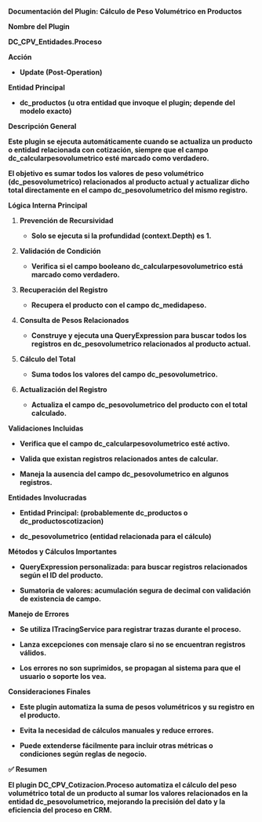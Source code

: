 **Documentación del Plugin: Cálculo de Peso Volumétrico en Productos**

**Nombre del Plugin**

**DC_CPV_Entidades.Proceso**

**Acción**

- **Update (Post-Operation)**

**Entidad Principal**

- **dc_productos (u otra entidad que invoque el plugin; depende del
  modelo exacto)**

**Descripción General**

**Este plugin se ejecuta automáticamente cuando se actualiza un producto
o entidad relacionada con cotización, siempre que el campo
dc_calcularpesovolumetrico esté marcado como verdadero.**

**El objetivo es sumar todos los valores de peso volumétrico
(dc_pesovolumetrico) relacionados al producto actual y actualizar dicho
total directamente en el campo dc_pesovolumetrico del mismo registro.**

**Lógica Interna Principal**

1.  **Prevención de Recursividad**

    - **Solo se ejecuta si la profundidad (context.Depth) es 1.**

2.  **Validación de Condición**

    - **Verifica si el campo booleano dc_calcularpesovolumetrico está
      marcado como verdadero.**

3.  **Recuperación del Registro**

    - **Recupera el producto con el campo dc_medidapeso.**

4.  **Consulta de Pesos Relacionados**

    - **Construye y ejecuta una QueryExpression para buscar todos los
      registros en dc_pesovolumetrico relacionados al producto actual.**

5.  **Cálculo del Total**

    - **Suma todos los valores del campo dc_pesovolumetrico.**

6.  **Actualización del Registro**

    - **Actualiza el campo dc_pesovolumetrico del producto con el total
      calculado.**

**Validaciones Incluidas**

- **Verifica que el campo dc_calcularpesovolumetrico esté activo.**

- **Valida que existan registros relacionados antes de calcular.**

- **Maneja la ausencia del campo dc_pesovolumetrico en algunos
  registros.**

**Entidades Involucradas**

- **Entidad Principal: (probablemente dc_productos o
  dc_productoscotizacion)**

- **dc_pesovolumetrico (entidad relacionada para el cálculo)**

**Métodos y Cálculos Importantes**

- **QueryExpression personalizada: para buscar registros relacionados
  según el ID del producto.**

- **Sumatoria de valores: acumulación segura de decimal con validación
  de existencia de campo.**

**Manejo de Errores**

- **Se utiliza ITracingService para registrar trazas durante el
  proceso.**

- **Lanza excepciones con mensaje claro si no se encuentran registros
  válidos.**

- **Los errores no son suprimidos, se propagan al sistema para que el
  usuario o soporte los vea.**

**Consideraciones Finales**

- **Este plugin automatiza la suma de pesos volumétricos y su registro
  en el producto.**

- **Evita la necesidad de cálculos manuales y reduce errores.**

- **Puede extenderse fácilmente para incluir otras métricas o
  condiciones según reglas de negocio.**

**✅ Resumen**

**El plugin DC_CPV_Cotizacion.Proceso automatiza el cálculo del peso
volumétrico total de un producto al sumar los valores relacionados en la
entidad dc_pesovolumetrico, mejorando la precisión del dato y la
eficiencia del proceso en CRM.**
